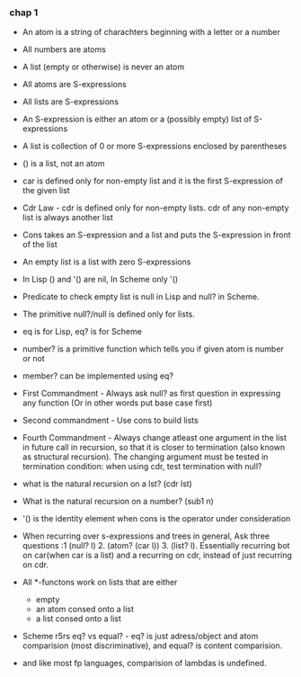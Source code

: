 

### chap 1

* An atom is a string of charachters beginning with a letter or a number
* All numbers are atoms
* A list (empty or otherwise) is never an atom
* All atoms are S-expressions
* All lists are S-expressions
* An S-expression is either an atom or a (possibly empty) list of S-expressions
* A list is collection of 0 or more S-expressions enclosed by parentheses
* () is a list, not an atom
* car is defined only for non-empty list and it is the first S-expression of the given list

* Cdr Law - cdr is defined only for non-empty lists. cdr of any non-empty list is always another list

* Cons takes an S-expression and a list and puts the S-expression in front of the list

* An empty list is a list with zero S-expressions

* In Lisp () and '() are nil, In Scheme only '()

* Predicate to check empty list is null in Lisp and null? in Scheme.

* The primitive null?/null is defined only for lists.

* eq is for Lisp, eq? is for Scheme

* number? is a primitive function which tells you if given 
atom is number or not



* member? can be implemented using eq?

* First Commandment - Always ask null? as first question in expressing any function (Or in other words put base case first)

* Second commandment - Use cons to build lists

* Fourth Commandment - Always change atleast one argument 
in the list in future call in recursion, so that it is closer
to termination (also known as structural recursion). 
The changing argument must be tested in termination condition:
when using cdr, test termination with null?

* what is the natural recursion on a lst? (cdr lst)

* What is the natural recursion on a number? (sub1 n)

* '() is the identity element when cons is the operator under
consideration

* When recurring over s-expressions and trees in general,
Ask three questions :1 (null? l) 2. (atom? (car l)) 3. (list? l). Essentially recurring bot on car(when car is a list) and a recurring on cdr, instead of just recurring on cdr.

* All *-functons work on lists that are either
  - empty
  - an atom consed onto a list
  - a list consed onto a list
  

* Scheme r5rs eq? vs equal? - eq? is just adress/object and atom comparision (most discriminative), and equal? is content comparision.

* and like most fp languages, comparision of lambdas is
undefined.






